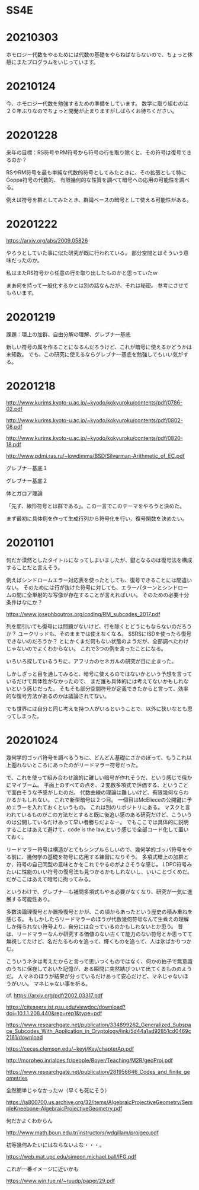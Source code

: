 # SS4E


# 20210303

ホモロジー代数をやるためには代数の基礎をやらねばならないので、ちょっと休憩にまたプログラムをいじっています。

# 20210124

今、ホモロジー代数を勉強するための準備をしています。
数学に取り組むのは２０年ぶりなのでちょっと開発が止まりますがしばらくお待ちください。

# 20201228

来年の目標：RS符号やRM符号から符号の行を取り除くと、その符号は復号できるのか？

RSやRM符号を最も単純な代数的符号としてみたときに、その拡張として特にGoppa符号の代数的、
有限幾何的な性質を調べて暗号への応用の可能性を調べる。

例えば符号を群としてみたとき、群論ベースの暗号として使える可能性がある。


# 20201222

https://arxiv.org/abs/2009.05826

やろうとしていた事に似た研究が既に行われている。
部分空間とはそういう意味だったのか。

私はまたRS符号から任意の行を取り出したものかと思っていたｗ

まあ何を持って一般化するかとは別の話なんだが、それは秘密。
参考にさせてもらいます。


# 20201219

課題：環上の加群、自由分解の理解、グレブナ―基底

新しい符号の属を作ることになるんだろうけど、これが暗号に使えるかどうかは未知数。
でも、この研究に使えるならグレブナ―基底を勉強してもいい気がする。

# 20201218

http://www.kurims.kyoto-u.ac.jp/~kyodo/kokyuroku/contents/pdf/0786-02.pdf

http://www.kurims.kyoto-u.ac.jp/~kyodo/kokyuroku/contents/pdf/0802-08.pdf

http://www.kurims.kyoto-u.ac.jp/~kyodo/kokyuroku/contents/pdf/0820-18.pdf

http://www.pdmi.ras.ru/~lowdimma/BSD/Silverman-Arithmetic_of_EC.pdf

グレブナー基底１

グレブナー基底２

体とガロア理論

「先ず、線形符号とは群である」。この一言でこのテーマをやろうと決めた。

まず最初に具体例を作って生成行列から符号化を行い、復号関数を決めたい。

# 20201101

何だか漠然としたタイトルになってしまいましたが、鍵となるのは復号法を構成することだと言えそう。

例えばシンドロームエラー対応表を使ったとしても、復号できることには間違いない。
そのためには行が抜けた符号に対しても、エラーパターンとシンドロームの間に全単射的な写像が存在することが言えればいい。
そのための必要十分条件はなにか？

https://www.josephboutros.org/coding/RM_subcodes_2017.pdf


列を間引いても復号には問題がないけど、行を除くとどうにもならないのだろうか？
ユークリッドも、そのままでは使えなくなる。
SSRSにISDを使ったら復号できないのだろうか？
とにかくまだ何もない状態のようだが、全部調べたわけじゃないのでよくわからない。
これで3つの例を言ったことになる。

いろいろ探しているうちに、アフリカのセネガルの研究が目に止まった。

しかしざっと目を通してみると、暗号に使えるのではないかという予想を言っているだけで具体性がなかったので、
まだ誰も具体的には考えてないかもしれないという感じだった。
そもそも部分空間符号が定義できたからと言って、効率的な復号方法があるのかは議論されてない。

でも世界には自分と同じ考えを持つ人がいるということで、以外に狭いなとも思ってしまった。

# 20201024

幾何学的ゴッパ符号を調べるうちに、どんどん基礎にさかのぼって、もうこれ以上遡れないところにあったのがリードマラー符号だった。

で、これを使って組み合わせ論的に難しい暗号が作れそうだ、という感じで俄かにマイブーム。
平面上のすべての点を、２変数多項式で評価する、ということで面白そうな予感がしたのだ。
代数曲線の理論は難しいけど、有限幾何ならわかるかもしれない。
これで新型暗号は２つ目。
一個目はMcElieceの公開鍵に予めエラーを入れておくというもの。
これは別のリポジトリにある。
マスクと言われているものがこの方法だとすると既に後追い感のある研究だけど、こういうのは公開しているだけあって早い者勝ちだよなー。
でもここでは具体的に説明することはあえて避けて、code is the law,という感じで全部コード化して置いておく。

リードマラー符号は構造がとてもシンプルらしいので、幾何学的ゴッパ符号をやる前に、幾何学の基礎を符号に応用する練習になりそう。
多項式環上の加群とか、符号の自己同型の意味とかをこれでやるのがよさそうな感じ。
LDPC符号みたいに性能のいい符号の復号法も見つかるかもしれないし、いいことづくめだ。
だがここはあえて暗号に拘ってみる。

というわけで、グレブナ―も補間多項式もやる必要がなくなり、研究が一気に進展する可能性あり。

多数決論理復号とか置換復号とかが、この頃からあったという歴史の積み重ねを感じる。
もしかしたらリードマラーのほうが代数幾何符号なんて生煮えの理解しか得られない符号より、自分には合っているのかもしれないとか思う。
昔は、リードマラーなんか研究する価値のない古くて能力のない符号とか思ってて無視してたけど、名だたるものを追って、輝くものを追って、人は氷ばかりつかむ。

こういうネタは考えたからと言って思いつくものではなく、何かの拍子で無意識のうちに保存しておいた記憶が、ある瞬間に突然結びついて出てくるもののようだ。
人マネのほうが結果が分っているだけあって安心だけど、マネじゃないほうがいい。
マネじゃない事を祈る。

cf.
https://arxiv.org/pdf/2002.03317.pdf

https://citeseerx.ist.psu.edu/viewdoc/download?doi=10.1.1.208.440&rep=rep1&type=pdf

https://www.researchgate.net/publication/334899262_Generalized_Subspace_Subcodes_With_Application_in_Cryptology/link/5d44a1ad92851cd0469c2161/download

https://cecas.clemson.edu/~keyj/Key/chapterAp.pdf

http://morpheo.inrialpes.fr/people/Boyer/Teaching/M2R/geoProj.pdf

https://www.researchgate.net/publication/281956646_Codes_and_finite_geometries

全然簡単じゃなかったｗ（早くも死にそう）

https://ia800700.us.archive.org/32/items/AlgebraicProjectiveGeometry/SempleKneebone-AlgebraicProjectiveGeometry.pdf

何だかよくわからん

http://www.math.boun.edu.tr/instructors/wdgillam/projgeo.pdf

初等幾何みたいにはならないよな・・・。

https://web.mat.upc.edu/simeon.michael.ball/IFG.pdf

これが一番イメージに近いかも

https://www.win.tue.nl/~ruudp/paper/29.pdf
